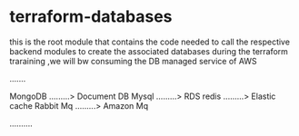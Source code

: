 # terraform-databases

this is the root module that contains the code needed to call the respective backend modules to create the associated databases
during the terraform traraining ,we will bw consuming the DB managed service of AWS

.......

MongoDB    .........>     Document DB
Mysql      .........>     RDS
redis      .........>     Elastic cache
Rabbit Mq  .........>     Amazon Mq

..........